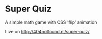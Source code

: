 # Super Quiz
A simple math game with CSS 'flip' animation

Live on http://404notfound.nl/super-quiz/